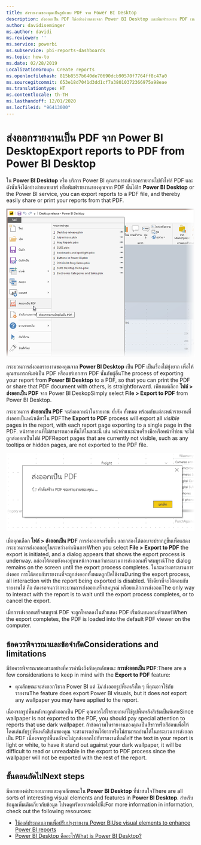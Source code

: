 ```yaml
---
title: ส่งรายงานของคุณเป็นรูปแบบ PDF จาก Power BI Desktop
description: ส่งออกเป็น PDF ได้อย่างง่ายดายจาก Power BI Desktop และพิมพ์รายงาน PDF เหล่านั้นได้อย่างง่ายดาย
author: davidiseminger
ms.author: davidi
ms.reviewer: ''
ms.service: powerbi
ms.subservice: pbi-reports-dashboards
ms.topic: how-to
ms.date: 02/28/2019
LocalizationGroup: Create reports
ms.openlocfilehash: 815b8557b640de70690dcb90570f7764ff8c47a0
ms.sourcegitcommit: 653e18d7041d3dd1cf7a38010372366975a98eae
ms.translationtype: HT
ms.contentlocale: th-TH
ms.lasthandoff: 12/01/2020
ms.locfileid: "96413000"
---
```

# <a name="export-reports-to-pdf-from-power-bi-desktop"></a><span data-ttu-id="4c38a-103">ส่งออกรายงานเป็น PDF จาก Power BI Desktop</span><span class="sxs-lookup"><span data-stu-id="4c38a-103">Export reports to PDF from Power BI Desktop</span></span>
<span data-ttu-id="4c38a-104">ใน **Power BI Desktop** หรือ บริการ Power BI คุณสามารถส่งออกรายงานไปยังไฟล์ PDF และดังนั้นจึงได้อย่างง่ายดายแชร์ หรือพิมพ์รายงานของคุณจาก PDF นั้นได้</span><span class="sxs-lookup"><span data-stu-id="4c38a-104">In **Power BI Desktop** or the Power BI service, you can export reports to a PDF file, and thereby easily share or print your reports from that PDF.</span></span>

![ส่งออกเป็น PDF](media/desktop-export-to-pdf/export-to-pdf_01.png)

<span data-ttu-id="4c38a-106">กระบวนการส่งออกรายงานของคุณจาก **Power BI Desktop** เป็น PDF เป็นเรื่องไม่ยุ่งยาก เพื่อให้คุณสามารถพิมพ์เป็น PDF หรือแชร์เอกสาร PDF นั้นกับผู้อื่น</span><span class="sxs-lookup"><span data-stu-id="4c38a-106">The process of exporting your report from **Power BI Desktop** to a PDF, so that you can print the PDF or share that PDF document with others, is straightforward.</span></span> <span data-ttu-id="4c38a-107">เพียงแค่เลือก **ไฟล์ > ส่งออกเป็น PDF** จาก Power BI Deskop</span><span class="sxs-lookup"><span data-stu-id="4c38a-107">Simply select **File > Export to PDF** from Power BI Desktop.</span></span>

<span data-ttu-id="4c38a-108">กระบวนการ **ส่งออกเป็น PDF** จะส่งออกหน้าในรายงาน *ที่เห็น* ทั้งหมด พร้อมกับแต่ละหน้ารายงานที่ส่งออกเป็นหน้าเดียวใน PDF</span><span class="sxs-lookup"><span data-stu-id="4c38a-108">The **Export to PDF** process will export all *visible* pages in the report, with each report page exporting to a single page in the PDF.</span></span> <span data-ttu-id="4c38a-109">หน้ารายงานที่ไม่สามารถมองเห็นได้ในขณะนี้ เช่น หน้าคำแนะนำเครื่องมือหรือหน้าที่ซ่อน จะไม่ถูกส่งออกเป็นไฟล์ PDF</span><span class="sxs-lookup"><span data-stu-id="4c38a-109">Report pages that are currently not visible, such as any tooltips or hidden pages, are not exported to the PDF file.</span></span> 

![กำลังส่งออกเป็น PDF](media/desktop-export-to-pdf/export-to-pdf_02.png)

<span data-ttu-id="4c38a-111">เมื่อคุณเลือก **ไฟล์ > ส่งออกเป็น PDF** การส่งออกจะเริ่มขึ้น และกล่องโต้ตอบจะปรากฏขึ้นเพื่อแสดงกระบวนการส่งออกอยู่ในระหว่างดำเนินการ</span><span class="sxs-lookup"><span data-stu-id="4c38a-111">When you select **File > Export to PDF** the export is initiated, and a dialog appears that shows the export process is underway.</span></span> <span data-ttu-id="4c38a-112">กล่องโต้ตอบยังคงอยู่บนหน้าจอจนกว่ากระบวนการส่งออกเสร็จสมบูรณ์</span><span class="sxs-lookup"><span data-stu-id="4c38a-112">The dialog remains on the screen until the export process completes.</span></span> <span data-ttu-id="4c38a-113">ในระหว่างกระบวนการส่งออก การโต้ตอบกับรายงานที่จะถูกส่งออกทั้งหมดถูกปิดใช้งาน</span><span class="sxs-lookup"><span data-stu-id="4c38a-113">During the export process, all interaction with the report being exported is disabled.</span></span> <span data-ttu-id="4c38a-114">วิธีเดียวที่จะโต้ตอบกับรายงานได้ คือ ต้องรอจนกว่ากระบวนการส่งออกเสร็จสมบูรณ์ หรือยกเลิกการส่งออก</span><span class="sxs-lookup"><span data-stu-id="4c38a-114">The only way to interact with the report is to wait until the export process completes, or to cancel the export.</span></span> 

<span data-ttu-id="4c38a-115">เมื่อการส่งออกเสร็จสมบูรณ์ PDF จะถูกโหลดลงในตัวแสดง PDF เริ่มต้นบนคอมพิวเตอร์</span><span class="sxs-lookup"><span data-stu-id="4c38a-115">When the export completes, the PDF is loaded into the default PDF viewer on the computer.</span></span> 

## <a name="considerations-and-limitations"></a><span data-ttu-id="4c38a-116">ข้อควรพิจารณาและข้อจำกัด</span><span class="sxs-lookup"><span data-stu-id="4c38a-116">Considerations and limitations</span></span>
<span data-ttu-id="4c38a-117">มีข้อควรพิจารณาสองสามอย่างที่ควรคำนึงถึงกับคุณลักษณะ **การส่งออกเป็น PDF**:</span><span class="sxs-lookup"><span data-stu-id="4c38a-117">There are a few considerations to keep in mind with the **Export to PDF** feature:</span></span>

* <span data-ttu-id="4c38a-118">คุณลักษณะจะส่งออกวิชวล Power BI แต่ *ไม่* ส่งออกรูปพื้นหลังใด ๆ ที่คุณอาจใช้กับรายงาน</span><span class="sxs-lookup"><span data-stu-id="4c38a-118">The feature does export Power BI visuals, but it does *not* export any wallpaper you may have applied to the report.</span></span>

<span data-ttu-id="4c38a-119">เนื่องจากรูปพื้นหลังจะถูกส่งออกเป็น PDF คุณควรใส่ใจรายงานที่ใช้รูปพื้นหลังสีเข้มเป็นพิเศษ</span><span class="sxs-lookup"><span data-stu-id="4c38a-119">Since wallpaper is not exported to the PDF, you should pay special attention to reports that use dark wallpaper.</span></span> <span data-ttu-id="4c38a-120">ถ้าข้อความในรายงานของคุณเป็นสีขาวหรือสีอ่อนเพื่อให้โดดเด่นกับรูปพื้นหลังสีเข้มของคุณ จะสามารถอ่านได้ยากหรือไม่สามารถอ่านได้ในกระบวนการส่งออกเป็น PDF เนื่องจากรูปพื้นหลังจะไม่ถูกส่งออกไปกับรายงานที่เหลือ</span><span class="sxs-lookup"><span data-stu-id="4c38a-120">If the text in your report is light or white, to have it stand out against your dark wallpaper, it will be difficult to read or unreadable in the export to PDF process since the wallpaper will not be exported with the rest of the report.</span></span> 



## <a name="next-steps"></a><span data-ttu-id="4c38a-121">ขั้นตอนถัดไป</span><span class="sxs-lookup"><span data-stu-id="4c38a-121">Next steps</span></span>
<span data-ttu-id="4c38a-122">มีหลายองค์ประกอบภาพและคุณลักษณะใน **Power BI Desktop** ที่น่าสนใจ</span><span class="sxs-lookup"><span data-stu-id="4c38a-122">There are all sorts of interesting visual elements and features in **Power BI Desktop**.</span></span> <span data-ttu-id="4c38a-123">สำหรับข้อมูลเพิ่มเติมเกี่ยวกับข้อมูล โปรดดูทรัพยากรต่อไปนี้:</span><span class="sxs-lookup"><span data-stu-id="4c38a-123">For more information in information, check out the following resources:</span></span>

* [<span data-ttu-id="4c38a-124">ใช้องค์ประกอบภาพเพื่อปรับปรุงรายงาน Power BI</span><span class="sxs-lookup"><span data-stu-id="4c38a-124">Use visual elements to enhance Power BI reports</span></span>](desktop-visual-elements-for-reports.md)
* [<span data-ttu-id="4c38a-125">Power BI Desktop คืออะไร</span><span class="sxs-lookup"><span data-stu-id="4c38a-125">What is Power BI Desktop?</span></span>](../fundamentals/desktop-what-is-desktop.md)
